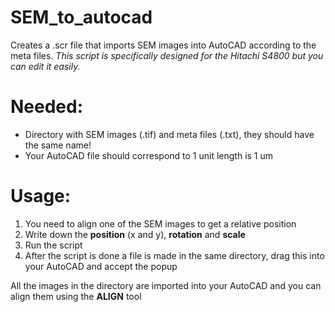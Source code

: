 # SEM_to_autocad
Creates a .scr file that imports SEM images into AutoCAD according to the meta files.
*This script is specifically designed for the Hitachi S4800 but you can edit it easily.*

# Needed:
- Directory with SEM images (.tif) and meta files (.txt), they should have the same name!
- Your AutoCAD file should correspond to 1 unit length is 1 um


# Usage:
1. You need to align one of the SEM images to get a relative position
2. Write down the **position** (x and y), **rotation** and **scale**
3. Run the script
4. After the script is done a file is made in the same directory, drag this into your AutoCAD and accept the popup

All the images in the directory are imported into your AutoCAD and you can align them using the **ALIGN** tool
